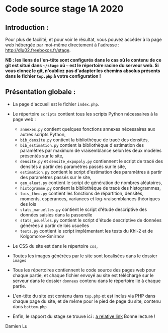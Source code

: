 # Code source stage 1A 2020

## Introduction :
Pour plus de facilité, et pour voir le résultat, vous pouvez accéder à la page web hébergée par moi-même directement à l'adresse : http://dlu02.freeboxos.fr/stage.

**NB : les liens de l'en-tête sont configurés dans le cas où le contenu de ce git est situé dans `~/stage` où `~` est le répertoire racine du serveur web. Si vous clonez le git, n'oubliez pas d'adapter les chemins absolus présents dans le fichier `top.php` à votre configuration !**

## Présentation globale :
- La page d'accueil est le fichier `index.php`.
- Le répertoire `scripts` contient tous les scripts Python nécessaires à la page web :
  - `annexes.py` contient quelques fonctions annexes nécessaires aux autres scripts Python,
  - `bib_densite.py` contient la bibliothèque de tracé des densités,
  - `bib_estimation.py` contient la bibliothèque d'estimation des paramètres par maximum de vraisemblance selon les deux modèles présentés sur le site,
  - `densite.py` et `densite_expopoly.py` contiennent le script de tracé des densités à partir des paramètres passés sur le site,
  - `estimation.py` contient le script d'estimation des paramètres à partir des paramètres passés sur le site,
  - `gen_aleat.py` contient le script de génération de nombres aléatoires,
  - `histogramme.py` contient la bibliothèque de tracé des histogrammes,
  - `lois_theo.py` contient les fonctions de répartition, densités, moments, espérances, variances et log-vraisemblances théoriques des lois
  - `stats_manuelles.py` contient le script d'étude descriptive des données saisies dans la passerelle
  - `stats_usuelles.py` contient le script d'étude descriptive de données générées à partir de lois usuelles
  - `tests.py` contient le script implémentant les tests du Khi-2 et de Kolgomorov-Smirnov
- Le CSS du site est dans le répertoire `css`,
- Toutes les images générées par le site sont localisées dans le dossier `images`
- Tous les répertoires contiennent le code source des pages web pour chaque partie, et chaque fichier envoyé au site est téléchargé sur le serveur dans le dossier `donnees` contenu dans le répertoire lié à chaque partie.

- L'en-tête du site est contenu dans `top.php` et est inclus via PHP dans chaque page du site, et de même pour le pied de page du site, contenu dans `bottom.php`

- Enfin, le rapport du stage se trouve ici : [a relative link](rapport_stage2020.pdf) 
Bonne lecture !

Damien Lu
